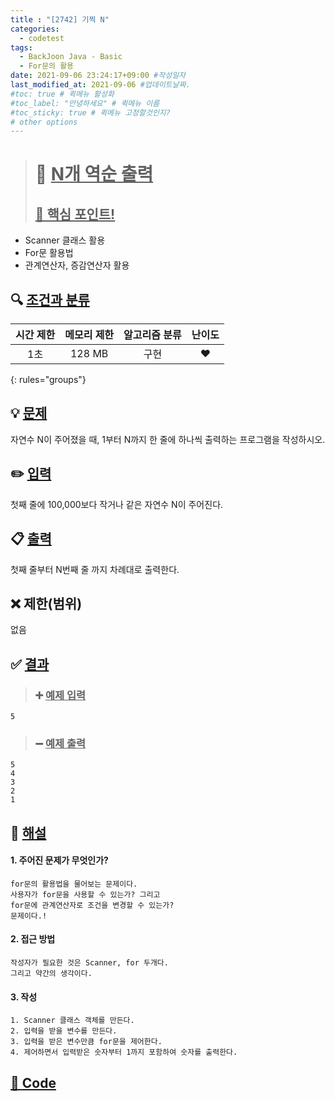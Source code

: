 ```yaml
---
title : "[2742] 기찍 N"
categories:
  - codetest
tags:
  - BackJoon Java - Basic
  - For문의 활용
date: 2021-09-06 23:24:17+09:00 #작성일자
last_modified_at: 2021-09-06 #업데이트날짜.
#toc: true # 퀵메뉴 활성화
#toc_label: "안녕하세요" # 퀵메뉴 이름
#toc_sticky: true # 퀵메뉴 고정할것인지?
# other options
---
```

> # 📜 <u>N개 역순 출력</u> 
> ## <u>📌 핵심 포인트!</u> 
*  Scanner 클래스 활용
*  For문 활용법
*  관계연산자, 증감연산자 활용


## 🔍 <u>조건과 분류</u>

| 시간 제한  | 메모리 제한  |  알고리즘 분류 | 난이도 
|:-------------:|:---------------:|:-----------:|:---------:
| 1초 | 128 MB | 구현 | ❤️ 
{: rules="groups"}

## 💡 <u>문제</u> 
자연수 N이 주어졌을 때, 1부터 N까지 한 줄에 하나씩 출력하는 프로그램을 작성하시오.

## ✏️ <u>입력</u>
첫째 줄에 100,000보다 작거나 같은 자연수 N이 주어진다.

## 📋 <u>출력</u>
첫째 줄부터 N번째 줄 까지 차례대로 출력한다.

## ❌ 제한(범위)
없음

## ✅ <u>결과</u>
> ### ➕ <u>예제 입력</u>
	5
	
> ### ➖ <u>예제 출력</u>
	5
	4
	3
	2
	1

## 💭 <u>해설</u>
#### 1. 주어진 문제가 무엇인가?
	for문의 활용법을 물어보는 문제이다.
	사용자가 for문을 사용할 수 있는가? 그리고
	for문에 관계연산자로 조건을 변경할 수 있는가?
	문제이다.!
	

#### 2. 접근 방법
	작성자가 필요한 것은 Scanner, for 두개다.
	그리고 약간의 생각이다.

#### 3. 작성
	1. Scanner 클래스 객체를 만든다.
	2. 입력을 받을 변수를 만든다.
	3. 입력을 받은 변수만큼 for문을 제어한다.
	4. 제어하면서 입력받은 숫자부터 1까지 포함하여 숫자를 출력한다.
	

## <u>📖 <u>Code</u>
<script src="https://gist.github.com/Cononi/05f22c905e24c003300c8b1e800b73c2.js"></script>